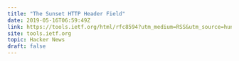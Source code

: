 ```yaml
---
title: "The Sunset HTTP Header Field"
date: 2019-05-16T06:59:49Z
link: https://tools.ietf.org/html/rfc8594?utm_medium=RSS&utm_source=hune
site: tools.ietf.org
topic: Hacker News
draft: false
---
```

